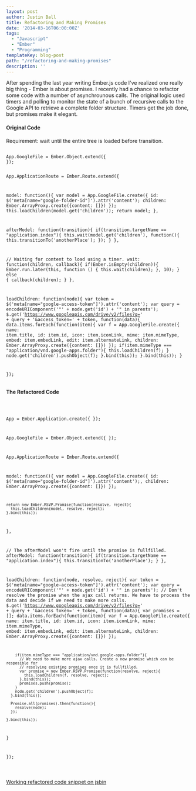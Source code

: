```yaml
---
layout: post
author: Justin Ball
title: Refactoring and Making Promises
date: '2014-03-16T06:00:00Z'
tags:
  - "Javascript"
  - "Ember"
  - "Programming"
templateKey: blog-post
path: "/refactoring-and-making-promises"
description: ''
---
```


After spending the last year writing Ember.js code I've realized one really big thing - Ember is about promises.
I recently had a chance to refactor some code with a number of asynchrounous calls. The original logic used
timers and polling to monitor the state of a bunch of recursive calls to the Google API to retrieve a complete
folder structure. Timers get the job done, but promises make it elegant.

<h4>Original Code</h4>
<p>Requirement: wait until the entire tree is loaded before transition.</p>
<pre><code class="javascript">
App.GoogleFile = Ember.Object.extend({
});

App.ApplicationRoute = Ember.Route.extend({

  model: function(){
    var model = App.GoogleFile.create({
      id: $('meta[name="google-folder-id"]').attr('content');
      children: Ember.ArrayProxy.create({content: []})
    });
    this.loadChildren(model.get('children'));
    return model;
  },

  afterModel: function(transition){
    if(transition.targetName == "application.index"){
      this.wait(model.get('children'), function(){
        this.transitionTo('anotherPlace');
      });
    }
  },

  // Waiting for content to load using a timer.
  wait: function(children, callback){
    if(Ember.isEmpty(children)){
      Ember.run.later(this, function () {
        this.wait(children);
      }, 10);
    } else {
      callback(children);
    }
  },

  loadChildren: function(node){
    var token = $('meta[name="google-access-token"]').attr('content');
    var query = encodeURIComponent('"' + node.get('id') + '" in parents');
    $.get('https://www.googleapis.com/drive/v2/files?q=' + query + '&access_token=' + token, function(data){
      data.items.forEach(function(item){
        var f = App.GoogleFile.create({
          name: item.title,
          id: item.id,
          icon: item.iconLink,
          mime: item.mimeType,
          embed: item.embedLink,
          edit: item.alternateLink,
          children: Ember.ArrayProxy.create({content: []})
        });
        if(item.mimeType === "application/vnd.google-apps.folder"){
          this.loadChildren(f);
        }
        node.get('children').pushObject(f);
      }.bind(this));
    }.bind(this));
  }

});
</pre></code>

<h4>The Refactored Code</h4>
<pre><code class="javascript">

App = Ember.Application.create({
});

App.GoogleFile = Ember.Object.extend({
});

App.ApplicationRoute = Ember.Route.extend({

  model: function(){
    var model = App.GoogleFile.create({
      id: $('meta[name="google-folder-id"]').attr('content');,
      children: Ember.ArrayProxy.create({content: []})
    });

    return new Ember.RSVP.Promise(function(resolve, reject){
      this.loadChildren(model, resolve, reject);
    }.bind(this));
  },

  // The afterModel won't fire until the promise is fullfilled.
  afterModel: function(transition){
    if(transition.targetName == "application.index"){
      this.transitionTo('anotherPlace');
    }
  },

  loadChildren: function(node, resolve, reject){
  var token = $('meta[name="google-access-token"]').attr('content');
    var query = encodeURIComponent('"' + node.get('id') + '" in parents');
    // Don't resolve the promise when the ajax call returns. We have to process the data and decide if we need to make more calls.
    $.get('https://www.googleapis.com/drive/v2/files?q=' + query + '&access_token=' + token, function(data){
      var promises = [];
      data.items.forEach(function(item){
        var f = App.GoogleFile.create({
          name: item.title,
          id: item.id,
          icon: item.iconLink,
          mime: item.mimeType,
          embed: item.embedLink,
          edit: item.alternateLink,
          children: Ember.ArrayProxy.create({content: []})
        });

        if(item.mimeType === "application/vnd.google-apps.folder"){
          // We need to make more ajax calls. Create a new promise which can be resposible for
          // resolving existing promises once it is fullfilled.
          var promise = new Ember.RSVP.Promise(function(resolve, reject){
            this.loadChildren(f, resolve, reject);
          }.bind(this));
          promises.push(promise);
        }
        node.get('children').pushObject(f);
      }.bind(this));

      Promise.all(promises).then(function(){
        resolve(node);
      });

    }.bind(this));
  }

});

</pre></code>

<p><a href="http://jsbin.com/koveg/6/edit?html,js,console" target="_blank">Working refactored code snippet on jsbin</a></p>
